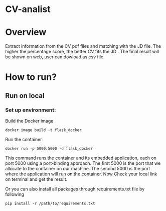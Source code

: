 # CV-analist
# Overview
Extract information from the CV pdf files and matching with the JD file. The higher the percentage score, the better CV fits the JD . The final result will be shown on web, user can dowload as csv file.

# How to run?
## Run on local
### Set up environment:

Build the Docker image
```
docker image build -t flask_docker
```
Run the container
```
docker run -p 5000:5000 -d flask_docker
```
This command runs the container and its embedded application, each on port 5000 using a port-binding approach. The first 5000 is the port that we allocate to the container on our machine. The second 5000 is the port where the application will run on the container.
Now Check your local link on terminal and get the result.

Or you can also install all packages through requirements.txt file by following
```
pip install -r /path/to/requirements.txt
```
